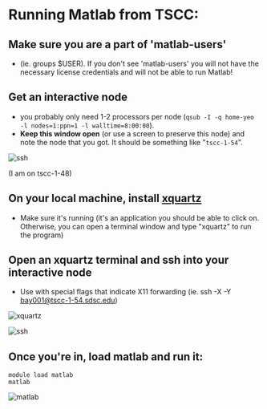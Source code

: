 # Running Matlab from TSCC:

## Make sure you are a part of 'matlab-users' 
- (ie. groups $USER). If you don't see 'matlab-users' you will not have the necessary license credentials and will not be able to run Matlab!

## Get an interactive node
- you probably only need 1-2 processors per node (```qsub -I -q home-yeo -l nodes=1:ppn=1 -l walltime=8:00:00```). 
- **Keep this window open** (or use a screen to preserve this node) and note the node that you got. It should be something like "```tscc-1-54```".

![ssh](http://byee4.github.io/img/ssh.png)

(I am on tscc-1-48)

## On your local machine, install [xquartz](https://www.xquartz.org/) 
- Make sure it's running (it's an application you should be able to click on. Otherwise, you can open a terminal window and type "xquartz" to run the program)

## Open an xquartz terminal and ssh into your interactive node
- Use with special flags that indicate X11 forwarding (ie. ssh -X -Y bay001@tscc-1-54.sdsc.edu)

![xquartz](http://byee4.github.io/img/xquartz.png)

![ssh](http://byee4.github.io/img/sshxy.png)

## Once you're in, load matlab and run it:

```
module load matlab
matlab
```

![matlab](http://byee4.github.io/img/matlab.png)
